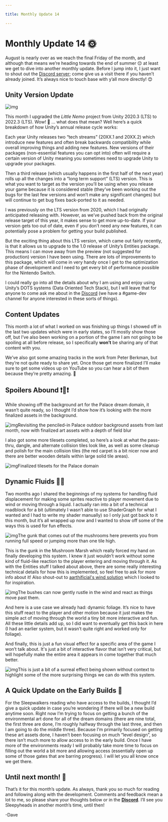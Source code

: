 ```yaml
---

title: Monthly Update 14

---
```


# Monthly Update 14 🌞



August is nearly over as we reach the final Friday of the month, and although that means we’re heading towards the end of summer 😔 at least we get to dive into another monthly update. Before I jump into it, I just want to shout out the [Discord server](https://discord.com/invite/9NymgSJAVp); come give us a visit there if you haven’t already joined. It’s always nice to touch base with y’all more directly! 😊



## Unity Version Update

![img](https://ksr-ugc.imgix.net/assets/042/069/022/9cee4915946a4af02bcc0c11f9b5a3dd_original.png?ixlib=rb-4.1.0&w=700&fit=max&v=1692977563&gif-q=50&lossless=true&s=f24438c9d0d4342e78285a600773a656)

This month I upgraded the *Little Nemo* project from Unity 2020.3 (LTS) to 2022.3 (LTS). Wow! 🎉 … what does that mean? Well here’s a quick breakdown of how Unity’s annual release cycle works:

Each year Unity releases two “tech streams” (20XX.1 and 20XX.2) which introduce new features and often break backwards compatibility while overall improving things and adding new features. New versions of their packages (non-essential features you can opt into) often will require a certain version of Unity meaning you sometimes need to upgrade Unity to upgrade your packages.

Then a third release (which usually happens in the first half of the next year) rolls up all the changes into a “long term support” (LTS) version. This is what you want to target as the version you’ll be using when you release your game because it is considered stable (they’ve been working out the bugs for the last few versions and won’t make any significant changes) but will continue to get bug fixes back-ported to it as needed.

I was previously on the LTS version from 2020, which I had originally anticipated releasing with. However, as we’ve pushed back from the original release target of this year, it makes sense to get more up-to-date. If your version gets too out of date, even if you don’t need any new features, it can potentially pose a problem for getting your build published.

But the exciting thing about this LTS version, which came out fairly recently, is that it allows us to upgrade to the 1.0 release of Unity’s Entities package. This means I can move away from the preview (not suggested for production) version I have been using. There are lots of improvements to this package, which will come in very handy once I get to the optimization phase of development and I need to get every bit of performance possible for the Nintendo Switch.

I could really go into all the details about why I am using and enjoy using Unity’s DOTS systems (Data Oriented Tech Stack), but I will leave that for anyone to come ask me about in the [Discord](https://discord.com/invite/9NymgSJAVp) (we have a #game-dev channel for anyone interested in these sorts of things).



## Content Updates

This month a lot of what I worked on was finishing up things I showed off in the last two updates which were in early states, so I’ll mostly show those off, but I’ve also been working on a portion of the game I am not going to be spoiling at all before release, so I specifically **won’t** be sharing any of that content with you.

We’ve also got some amazing tracks in the work from Peter Berkman, but they’re not quite ready to share yet. Once those get more finalized I’ll make sure to get some videos up on YouTube so you can hear a bit of them because they’re pretty amazing. 🎵



## Spoilers Abound ❗🙈❗



While showing off the background art for the Palace dream domain, it wasn’t quite ready, so I thought I’d show how it’s looking with the more finalized assets in the background.

![img](https://ksr-ugc.imgix.net/assets/042/069/030/1641e750de84146c79f12c4e56dfd60f_original.gif?ixlib=rb-4.1.0&w=700&fit=max&v=1692977613&gif-q=50&q=92&s=a85682f7171ab24571723ec7b5be05f7)Revisiting the penciled-in Palace outdoor background assets from last month, now with finalized art assets with a depth of field blur

I also got some more tilesets completed, so here’s a look at what the pass-thru, dangle, and alternate collision tiles look like, as well as some cleanup and polish for the main collision tiles (the red carpet is a bit nicer now and there are better wooden details within large solid tile areas).

![img](https://ksr-ugc.imgix.net/assets/042/069/043/b46ca02823e4f950504a27bfa900c7a2_original.gif?ixlib=rb-4.1.0&w=700&fit=max&v=1692977672&gif-q=50&q=92&s=8388b413d89265952ed71c3e3b3c706e)Finalized tilesets for the Palace domain



## Dynamic Fluids  💨🌊

Two months ago I shared the beginnings of my systems for handling fluid displacement for making some sprites reactive to player movement due to wind or moving through a liquid. I actually ran into a bit of a technical roadblock for a bit (ultimately I wasn’t able to use ShaderGraph for what I wanted and I had to write my shader manually) so I only just got back to it this month, but it’s all wrapped up now and I wanted to show off some of the ways this is used for fun effects.

![img](https://ksr-ugc.imgix.net/assets/042/069/059/5254882174625cee74f68c22ade2b86a_original.gif?ixlib=rb-4.1.0&w=700&fit=max&v=1692977752&gif-q=50&q=92&s=a0630c5e10fac74243c91dc16cd465ee)The gunk that comes out of the mushrooms here prevents you from running full speed or jumping more than one tile high.

This is the gunk in the Mushroom Marsh which really forced my hand on finally developing this system. I knew it just wouldn’t work without some kind of fluid-like reaction to the player entering and moving through it. As with the Entities stuff I talked about above, there are some really interesting technical details for how this is implemented, so feel free to ask for more info about it! Also shout-out to [aarthificial's wind solution](https://github.com/aarthificial/pixelgraphics/tree/master) which I looked to for inspiration.

![img](https://ksr-ugc.imgix.net/assets/042/069/065/77af4787a6b9ab4d154f0a9b2cd742d7_original.gif?ixlib=rb-4.1.0&w=700&fit=max&v=1692977793&gif-q=50&q=92&s=13f69974ad39627e70d898bc63ff00df)The bushes can now gently rustle in the wind and react as things move past them.

And here is a use case we already had: dynamic foliage. It’s nice to have this stuff react to the player and other motion because it just makes the simple act of moving through the world a tiny bit more interactive and fun. All these little details add up, so I did want to eventually get this back in here (I had an earlier system, but it wasn’t quite right and worked only for foliage).

And finally, this is just a fun visual effect for a specific area of the game I won’t talk about. It's just a bit of interactive flavor that isn’t very critical, but will hopefully make the entire area it appears in come together that much better.

![img](https://ksr-ugc.imgix.net/assets/042/069/071/aa822e3e9719edd2c8ecac2fdbd22e9a_original.gif?ixlib=rb-4.1.0&w=700&fit=max&v=1692977853&gif-q=50&q=92&s=39d2f9256c7b6afbc363618e2b8186a9)This is just a bit of a surreal effect being shown without context to highlight some of the more surprising things we can do with this system.



## A Quick Update on the Early Builds 💾

For the Sleepwalkers reading who have access to the builds, I thought I’d give a quick update in case you’re wondering if there will be a new build anytime soon. Right now I’m trying to focus on getting a bunch of the environmental art done for all of the dream domains (there are nine total, the first three are done, I’m roughly halfway through the last three, and then I am going to do the middle three). Because I’m primarily focused on getting these art assets done, I haven’t been focusing on much “level design”, so there isn’t much more to allow access to in the early build. Once I have more of the environments ready I will probably take more time to focus on filling out the world a bit more and allowing access (essentially open up some of those gates that are barring progress). I will let you all know once we get there.



## Until next month! 👋

That’s it for this month’s update. As always, thank you so much for reading and following along with the development. Comments and feedback mean a lot to me, so please share your thoughts below or in the [**Discord**](https://discord.com/invite/9NymgSJAVp). I’ll see you Sleepyheads in another month’s time, until then!

-Dave
